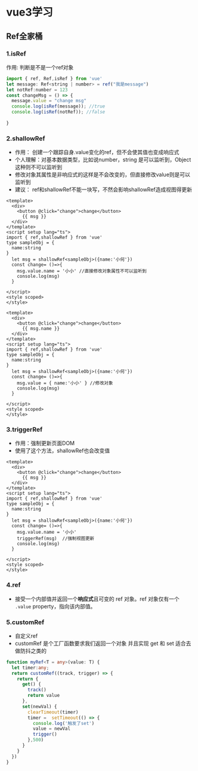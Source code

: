 # vue3学习

## Ref全家桶

### 1.isRef

作用: 判断是不是一个ref对象

```javascript
import { ref, Ref,isRef } from 'vue'
let message: Ref<string | number> = ref("我是message")
let notRef:number = 123
const changeMsg = () => {
  message.value = "change msg"
  console.log(isRef(message)); //true
  console.log(isRef(notRef)); //false
  
}
```

### 2.shallowRef

- 作用： 创建一个跟踪自身.value变化的ref，但不会使其值也变成响应式
- 个人理解：对基本数据类型，比如说number，string 是可以监听到，Object这种则不可以监听到
- 修改对象其属性是非响应式的这样是不会改变的，但直接修改value则是可以监听到
- 建议： ref和shallowRef不能一块写，不然会影响shallowRef造成视图得更新

```vue
<template>
  <div>
    <button @click="change">change</button>
      {{ msg }}
  </div>
</template>
<script setup lang="ts">
import { ref,shallowRef } from 'vue'
type sampleObj = {
  name:string
}
  let msg = shallowRef<sampleObj>({name:'小何'})
  const change= ()=>{
    msg.value.name = '小小' //直接修改对象属性不可以监听到
    console.log(msg)
  }

</script>
<style scoped>
</style>

```

```vue
<template>
  <div>
    <button @click="change">change</button>
      {{ msg.name }}
  </div>
</template>
<script setup lang="ts">
import { ref,shallowRef } from 'vue'
type sampleObj = {
  name:string
}
  let msg = shallowRef<sampleObj>({name:'小何'})
  const change= ()=>{
    msg.value = { name:'小小' } //修改对象
    console.log(msg)
  }

</script>
<style scoped>
</style>
```

### 3.triggerRef 

- 作用：强制更新页面DOM
- 使用了这个方法，shallowRef也会改变值

```vue
<template>
  <div>
    <button @click="change">change</button>
      {{ msg }}
  </div>
</template>
<script setup lang="ts">
import { ref,shallowRef } from 'vue'
type sampleObj = {
  name:string
}
  let msg = shallowRef<sampleObj>({name:'小何'})
  const change= ()=>{
    msg.value.name = '小小'
    triggerRef(msg)  //强制视图更新
    console.log(msg)
  }

</script>
<style scoped>
</style>

```

### 4.ref

- 接受一个内部值并返回一个**响应式**且可变的 ref 对象。ref 对象仅有一个 `.value` property，指向该内部值。

### 5.customRef

- 自定义ref
- customRef 是个工厂函数要求我们返回一个对象 并且实现 get 和 set 适合去做防抖之类的

```typescript
function myRef<T = any>(value: T) {
  let timer:any;
  return customRef((track, trigger) => {
    return {
      get() {
        track()
        return value
      },
      set(newVal) {
        clearTimeout(timer)
        timer =  setTimeout(() => {
          console.log('触发了set')
          value = newVal
          trigger()
        },500)
      }
    }
  })
}
```









































